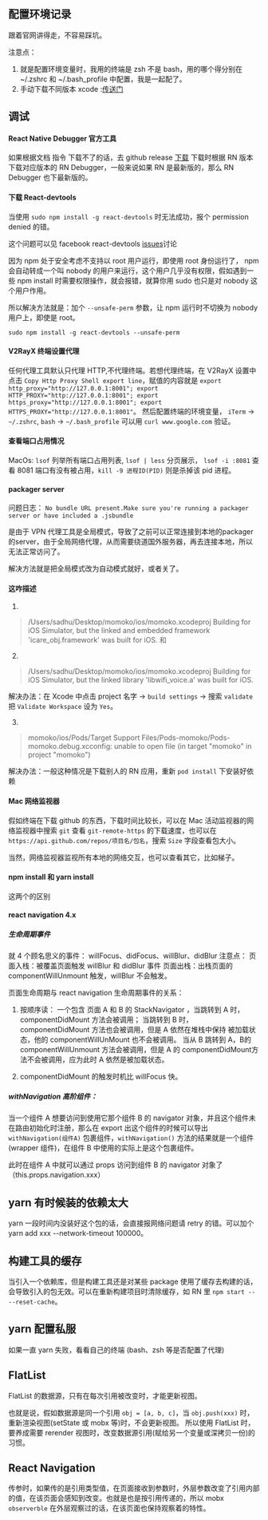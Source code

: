## 配置环境记录
跟着官网讲得走，不容易踩坑。

注意点：
1. 就是配置环境变量时，我用的终端是 zsh 不是 bash，用的哪个得分别在 ~/.zshrc 和 ~/.bash_profile 中配置，我是一起配了。
2. 手动下载不同版本 xcode :[传送门](https://developer.apple.com/download/more/)

## 调试
#### React Native Debugger 官方工具
如果根据文档 指令 下载不了的话，去 github release [下载](https://github.com/jhen0409/react-native-debugger/releases)
下载时根据 RN 版本下载对应版本的 RN Debugger，一般来说如果 RN 是最新版的，那么 RN Debugger 也下最新版的。
#### 下载 React-devtools
当使用 `sudo npm install -g react-devtools` 时无法成功，报个 permission denied 的错。

这个问题可以见 facebook react-devtools [issues](https://github.com/facebook/react-devtools/issues/741)讨论

因为 npm 处于安全考虑不支持以 root 用户运行，即使用 root 身份运行了， npm 会自动转成一个叫 nobody 的用户来运行，这个用户几乎没有权限，假如遇到一些 npm install 时需要权限操作，就会报错，就算你用 sudo 也只是对 nobody 这个用户作用。

所以解决方法就是：加个 `--unsafe-perm` 参数，让 npm 运行时不切换为 nobody 用户上，即使是 root。

`sudo npm install -g react-devtools --unsafe-perm` 

#### V2RayX 终端设置代理
任何代理工具默认只代理 HTTP,不代理终端。若想代理终端，在 V2RayX 设置中点击 `Copy Http Proxy Shell export line`，赋值的内容就是 `export http_proxy="http://127.0.0.1:8001"; export HTTP_PROXY="http://127.0.0.1:8001"; export https_proxy="http://127.0.0.1:8001"; export HTTPS_PROXY="http://127.0.0.1:8001"`。
然后配置终端的环境变量， `iTerm` -> `~/.zshrc`,  `bash` -> `~/.bash_profile`
可以用 `curl www.google.com` 验证。

#### 查看端口占用情况
MacOs: `lsof` 列举所有端口占用列表, `lsof | less` 分页展示， `lsof -i :8081` 查看 8081 端口有没有被占用，`kill -9 进程ID(PID)` 则是杀掉该 pid 进程。

#### packager server
问题日志： `No bundle URL present.Make sure you're running a packager server or have included a .jsbundle`

是由于 VPN 代理工具是全局模式，导致了之前可以正常连接到本地的packager的server，由于全局网络代理，从而需要绕道国外服务器，再去连接本地，所以无法正常访问了。

解决方法就是把全局模式改为自动模式就好，或者关了。

#### 这咋描述
1.
> /Users/sadhu/Desktop/momoko/ios/momoko.xcodeproj Building for iOS Simulator, but the linked and embedded framework 'icare_obj.framework' was built for iOS.
和
2. 
> /Users/sadhu/Desktop/momoko/ios/momoko.xcodeproj Building for iOS Simulator, but the linked library 'libwifi_voice.a' was built for iOS.

解决办法：在 Xcode 中点击 project 名字 -> `build settings` -> 搜索 `validate` 把 `Validate Workspace` 设为 `Yes`。

3. 
> momoko/ios/Pods/Target Support Files/Pods-momoko/Pods-momoko.debug.xcconfig: unable to open file (in target "momoko" in project "momoko")

解决办法：一般这种情况是下载别人的 RN 应用，重新 `pod install` 下安装好依赖

#### Mac 网络监视器
假如终端在下载 github 的东西，下载时间比较长，可以在 Mac 活动监视器的网络监视器中搜索 `git` 查看 `git-remote-https` 的下载速度，也可以在 `https://api.github.com/repos/项目名/包名`，搜索 `Size` 字段查看包大小。

当然，网络监视器监视所有本地的网络交互，也可以查看其它，比如梯子。

#### npm install 和 yarn install
这两个的区别

#### react navigation 4.x 
##### 生命周期事件
就 4 个顾名思义的事件： willFocus、didFocus、willBlur、didBlur
注意点：
页面入栈：被覆盖页面触发 willBlur 和 didBlur 事件
页面出栈：出栈页面的 componentWillUnmount 触发，willBlur 不会触发。

页面生命周期与 react navigation 生命周期事件的关系：
1. 按顺序读：
一个包含 页面 A 和 B 的 StackNavigator ，当跳转到 A 时，componentDidMount 方法会被调用； 当跳转到 B 时，componentDidMount 方法也会被调用，但是 A 依然在堆栈中保持 被加载状态，他的 componentWillUnMount 也不会被调用。
当从 B 跳转到 A，B的 componentWillUnmount 方法会被调用，但是 A 的 componentDidMount方法不会被调用，应为此时 A 依然是被加载状态。

2. componentDidMount 的触发时机比 willFocus 快。

##### withNavigation 高阶组件：

当一个组件 A 想要访问到使用它那个组件 B 的 navigator 对象，并且这个组件未在路由初始化时注册，那么在 export 出这个组件的时候可以导出 `withNavigation(组件A)` 包裹组件，`withNavigation()` 方法的结果就是一个组件(wrapper 组件)，在组件 B 中使用的实际上是这个包裹组件。

此时在组件 A 中就可以通过 props 访问到组件 B 的 navigator 对象了 （this.props.navigation.xxx）

## yarn 有时候装的依赖太大
 yarn 一段时间内没装好这个包的话，会直接报网络问题请 retry 的错。可以加个 yarn add xxx --network-timeout 100000。

## 构建工具的缓存
当引入一个依赖库，但是构建工具还是对某些 package 使用了缓存去构建的话，会导致引入的包无效。可以在重新构建项目时清除缓存，如 RN 里 `npm start -- --reset-cache`。

## yarn 配置私服
如果一直 yarn 失败，看看自己的终端 (bash、zsh 等是否配置了代理)

## FlatList
FlatList 的数据源，只有在每次引用被改变时，才能更新视图。

也就是说，假如数据源是同一个引用 `obj = [a, b, c]`，当 `obj.push(xxx)` 时，重新渲染视图(setState 或 mobx 等)时，不会更新视图。 所以使用 FlatList 时，要养成需要 rerender 视图时，改变数据源引用(赋给另一个变量或深拷贝一份)的习惯。

## React Navigation
传参时，如果传的是引用类型值，在页面接收到参数时，外层参数改变了引用内部的值，在该页面会感知到改变。也就是也是按引用传递的，所以 mobx `observerble` 在外层观察过的话，在该页面也保持观察着的特性。